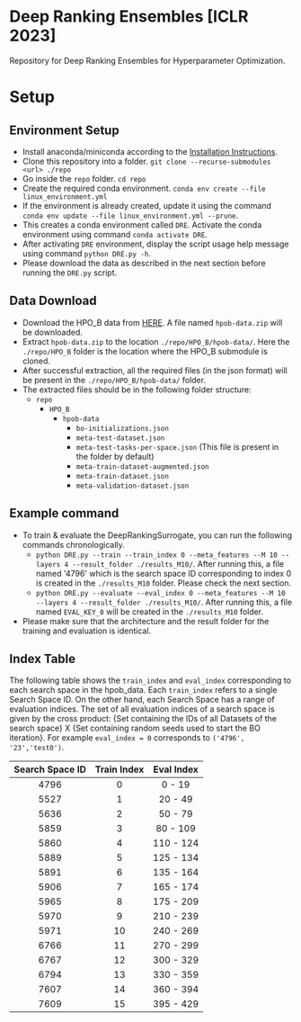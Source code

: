 # Deep Ranking Ensembles [ICLR 2023]
Repository for Deep Ranking Ensembles for Hyperparameter Optimization.

# Setup
## Environment Setup
* Install anaconda/miniconda according to the [Installation Instructions](https://docs.conda.io/projects/conda/en/latest/user-guide/install/linux.html "Named link title").
* Clone this repository into a folder. `git clone --recurse-submodules <url> ./repo`
* Go inside the `repo` folder. `cd repo`
* Create the required conda environment. `conda env create --file linux_environment.yml`
* If the environment is already created, update it using the command `conda env update --file linux_environment.yml --prune`.
* This creates a conda environment called `DRE`. Activate the conda environment using command `conda activate DRE`.
* After activating `DRE` environment, display the script usage help message using command `python DRE.py -h`.
* Please download the data as described in the next section before running the `DRE.py` script.

## Data Download
* Download the HPO\_B data from [HERE](https://rewind.tf.uni-freiburg.de/index.php/s/xdrJQPCTNi2zbfL/download/hpob-data.zip). A file named `hpob-data.zip` will be downloaded.
* Extract `hpob-data.zip` to the location `./repo/HPO_B/hpob-data/`. Here the `./repo/HPO_B` folder is the location where the HPO\_B submodule is cloned.
* After successful extraction, all the required files (in the json format) will be present in the `./repo/HPO_B/hpob-data/` folder.
* The extracted files should be in the following folder structure:
    * `repo`
        * `HPO_B`
            * `hpob-data`
                * `bo-initializations.json`
                * `meta-test-dataset.json`
                * `meta-test-tasks-per-space.json` (This file is present in the folder by default)
                * `meta-train-dataset-augmented.json`
                * `meta-train-dataset.json`
                * `meta-validation-dataset.json`

## Example command
* To train & evaluate the DeepRankingSurrogate, you can run the following commands chronologically.
    * `python DRE.py --train --train_index 0 --meta_features --M 10 --layers 4 --result_folder ./results_M10/`. After running this,
       a file named '4796' which is the search space ID corresponding to index 0 is created in the `./results_M10` folder. Please check
       the next section.
    * `python DRE.py --evaluate --eval_index 0 --meta_features --M 10 --layers 4 --result_folder ./results_M10/`. After running this,
       a file named `EVAL_KEY_0` will be created in the `./results_M10` folder.
* Please make sure that the architecture and the result folder for the training and evaluation is identical.


## Index Table
The following table shows the `train_index` and `eval_index` corresponding to each search space in the hpob\_data. Each `train_index` refers to a single Search Space ID. On the other hand, each Search Space has a range of evaluation indices. The set of all evaluation indices of a search space is given by the cross product: {Set containing the IDs of all Datasets of the search space} X {Set containing random seeds used to start the BO iteration}. For example `eval_index = 0` corresponds to `('4796', '23','test0')`.

| Search Space ID | Train Index | Eval Index  |
| :-----------:    | :---------: | :---------: |
|     4796         |      0      |  0   - 19   |
|     5527         |      1      |  20  - 49   | 
|     5636         |      2      |  50  - 79   |
|     5859         |      3      |  80  - 109  |
|     5860         |      4      |  110 - 124  |
|     5889         |      5      |  125 - 134  |
|     5891         |      6      |  135 - 164  |
|     5906         |      7      |  165 - 174  |
|     5965         |      8      |  175 - 209  |
|     5970         |      9      |  210 - 239  |
|     5971         |      10     |  240 - 269  |
|     6766         |      11     |  270 - 299  |
|     6767         |      12     |  300 - 329  |
|     6794         |      13     |  330 - 359  |
|     7607         |      14     |  360 - 394  |
|     7609         |      15     |  395 - 429  |


